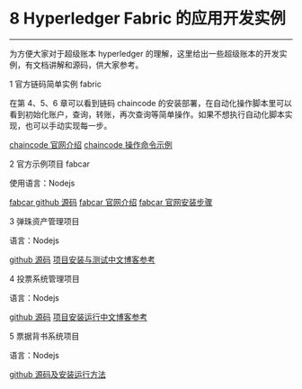 ﻿# 8 Hyperledger Fabric 的应用开发实例

---

为方便大家对于超级账本 hyperledger 的理解，这里给出一些超级账本的开发实例，有文档讲解和源码，供大家参考。

1 官方链码简单实例 fabric

在第 4、5、6 章可以看到链码 chaincode 的安装部署，在自动化操作脚本里可以看到初始化账户，查询，转账，再次查询等简单操作。如果不想执行自动化脚本实现，也可以手动实现每一步。

[chaincode 官网介绍](https://hyperledger-fabric.readthedocs.io/en/release-1.2/build_network.html)
[chaincode 操作命令示例](https://hyperledger-fabric.readthedocs.io/en/latest/chaincode4noah.html#what-is-chaincode)

2 官方示例项目 fabcar

使用语言：Nodejs

[fabcar github 源码](https://github.com/hyperledger/fabric-samples)
[fabcar 官网介绍](https://github.com/hyperledger/fabric/blob/release-1.2/docs/source/understand_fabcar_network.rst)
[fabcar 官网安装步骤](https://hyperledger-fabric.readthedocs.io/en/release-1.2/write_first_app.html)

3 弹珠资产管理项目

语言：Nodejs

[github 源码](https://github.com/IBM-Blockchain/Marbles)
[项目安装与测试中文博客参考](https://blog.csdn.net/lengxue789/article/details/79731363)

4 投票系统管理项目

语言：Nodejs

[github 源码](https://github.com/didianV5/voteApp)
[项目安装运行中文博客参考](https://blog.csdn.net/lengxue789/article/details/79731372)

5 票据背书系统项目

语言：Nodejs

[github 源码及安装运行方法](https://github.com/ChainNova/trainingProjects/tree/master/billEndorse)